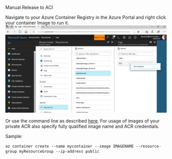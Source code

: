 Manual Release to ACI

Navigate to your Azure Container Registry in the Azure Portal and right click your container Image to run it.
![Run on ACI](images/manualRunOnAci.jpg)

Or use the command line as described [here](). 
For usage of images of your private ACR also specify 
fully qualified image name and ACR credentials.
 
Sample: 
```
az container create --name mycontainer --image IMAGENAME --resource-group myResourceGroup --ip-address public
```
